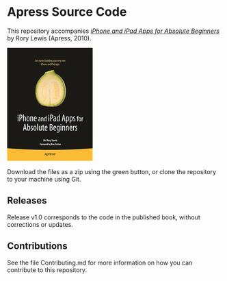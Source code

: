 # Apress Source Code

This repository accompanies [*iPhone and iPad Apps for Absolute Beginners*](http://www.apress.com/9781430227007) by Rory Lewis (Apress, 2010).

![Cover image](9781430227007.jpg)

Download the files as a zip using the green button, or clone the repository to your machine using Git.

## Releases

Release v1.0 corresponds to the code in the published book, without corrections or updates.

## Contributions

See the file Contributing.md for more information on how you can contribute to this repository.
